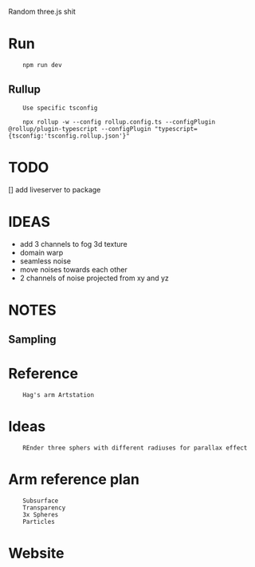 Random three.js shit

# Run

        npm run dev

## Rullup
        
        Use specific tsconfig

        npx rollup -w --config rollup.config.ts --configPlugin @rollup/plugin-typescript --configPlugin "typescript={tsconfig:'tsconfig.rollup.json'}"

# TODO

[] add liveserver to package

# IDEAS

- add 3 channels to fog 3d texture
- domain warp
- seamless noise
- move noises towards each other
- 2 channels of noise projected from xy and yz

# NOTES

## Sampling

# Reference

        Hag's arm Artstation

# Ideas

        REnder three sphers with different radiuses for parallax effect

# Arm reference plan

        Subsurface
        Transparency
        3x Spheres
        Particles

# Website

